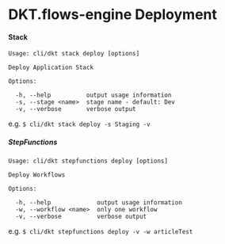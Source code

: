 # DKT.flows-engine Deployment

#### Stack

```shell
Usage: cli/dkt stack deploy [options]

Deploy Application Stack

Options:

  -h, --help          output usage information
  -s, --stage <name>  stage name - default: Dev
  -v, --verbose       verbose output
```

e.g. `$ cli/dkt stack deploy -s Staging -v`


##### StepFunctions

```shell
Usage: cli/dkt stepfunctions deploy [options]

Deploy Workflows

Options:

  -h, --help             output usage information
  -w, --workflow <name>  only one workflow
  -v, --verbose          verbose output
```

e.g. `$ cli/dkt stepfunctions deploy -v -w articleTest`
